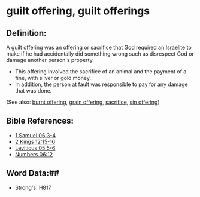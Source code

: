 # guilt offering, guilt offerings #

## Definition: ##

A guilt offering was an offering or sacrifice that God required an Israelite to make if he had accidentally did something wrong such as disrespect God or damage another person's property.

* This offering involved the sacrifice of an animal and the payment of a fine, with silver or gold money.
* In addition, the person at fault was responsible to pay for any damage that was done.

(See also: [burnt offering](burntoffering.md), [grain offering](grainoffering.md), [sacrifice](sacrifice.md), [sin offering](sinoffering.md))

## Bible References: ##

* [1 Samuel 06:3-4](rc://en/tn/help/1sa/06/03)
* [2 Kings 12:15-16](rc://en/tn/help/2ki/12/15)
* [Leviticus 05:5-6](rc://en/tn/help/lev/05/05)
* [Numbers 06:12](rc://en/tn/help/num/06/12)

## Word Data:##

* Strong's: H817
